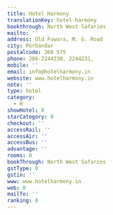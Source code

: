 ```yaml
---
title: Hotel Harmony
translationKey: hotel-harmony
bookthrough: North West Safaries
mailto: ''
address: Old Fuwara, M. G. Road
city: Porbandar
postalcode: 360 575
phone: 286-2244230, 2244231,
mobile: ''
email: info@hotelharmony.in
website: www.hotelharmony.in
note: ''
type: hotel
category:
  - H
showHotel: 0
starCategory: 0
checkout: ''
accessRail: ''
accessAir: ''
accessBus: ''
advantage: ''
rooms: 0
bookThrough: North West Safaries
gstType: 0
gstin: ''
www: www.hotelharmony.in
web: 0
mailTo: ''
ranking: 0
---
```







